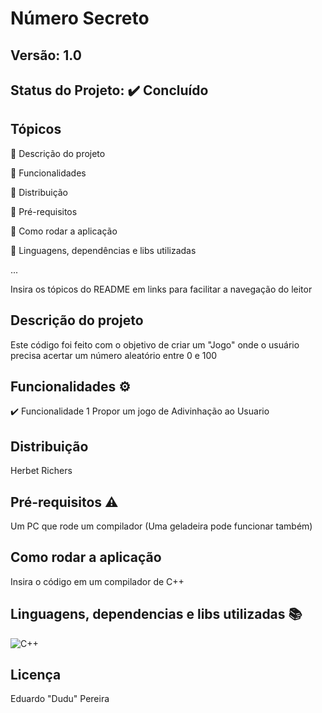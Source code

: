 # Número Secreto
## Versão: 1.0 
## Status do Projeto: ✔️ Concluído 

## Tópicos
🔹 Descrição do projeto 

🔹 Funcionalidades

🔹 Distribuição

🔹 Pré-requisitos

🔹 Como rodar a aplicação

🔹 Linguagens, dependências e libs utilizadas


...

Insira os tópicos do README em links para facilitar a navegação do leitor

## Descrição do projeto
Este código foi feito com o objetivo de criar um "Jogo" onde o usuário precisa acertar um número aleatório entre 0 e 100

## Funcionalidades ⚙️
✔️ Funcionalidade 1
Propor um jogo de Adivinhação ao Usuario

## Distribuição
Herbet Richers

## Pré-requisitos ⚠️    
Um PC que rode um compilador (Uma geladeira pode funcionar também)

## Como rodar a aplicação 
Insira o código em um compilador de C++

## Linguagens, dependencias e libs utilizadas 📚
![C++](https://img.shields.io/badge/C%2B%2B-00599C?style=for-the-badge&logo=c%2B%2B&logoColor=white)

## Licença
Eduardo "Dudu" Pereira
